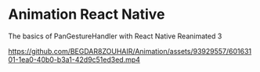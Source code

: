 # Animation React Native 
The basics of PanGestureHandler with React Native Reanimated 3
<!-- vedio -->
https://github.com/BEGDAR8ZOUHAIR/Animation/assets/93929557/60163101-1ea0-40b0-b3a1-42d9c51ed3ed.mp4
  
